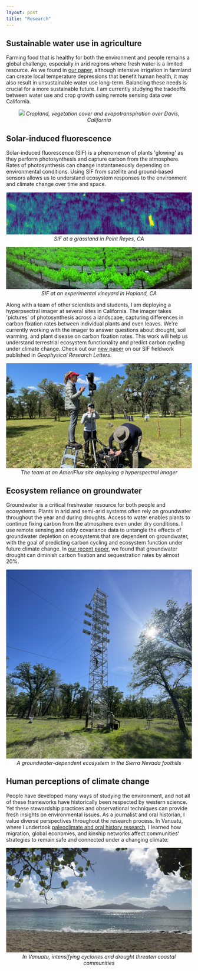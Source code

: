 ```yaml
---
layout: post
title: "Research"
---
```


## Sustainable water use in agriculture
Farming food that is healthy for both the environment and people remains a global challenge, especially in arid regions where fresh water is a limited resource. As we found in [our paper](https://www.sciencedirect.com/science/article/abs/pii/S0140196320300331), although intensive irrigation in farmland can create local temperature depressions that benefit human health, it may also result in unsustainable water use long-term. Balancing these needs is crucial for a more sustainable future. I am currently studying the tradeoffs between water use and crop growth using remote sensing data over California. 

<p align="center">
  <img src="/photos/crops2.jpeg">
  <em>Cropland, vegetation cover and evapotranspiration over Davis, California</em>
</p>

## Solar-induced fluorescence
Solar-induced fluorescence (SIF) is a phenomenon of plants 'glowing' as they perform photosynthesis and capture carbon from the atmosphere. Rates of photosynthesis can change instantaneously depending on environmental conditions. Using SIF from satellite and ground-based sensors allows us to understand ecosystem responses to the environment and climate change over time and space. 

<p align="center">
  <img src="/photos/sif.png">
  <em>SIF at a grassland in Point Reyes, CA</em>
</p>


<p align="center">
  <img src="/photos/sif2.jpeg">
  <em>SIF at an experimental vineyard in Hopland, CA</em>
</p>

Along with a team of other scientists and students, I am deploying a hyperpsectral imager at several sites in California. The imager takes 'pictures' of photosynthesis across a landscape, capturing differences in carbon fixation rates between individual plants and even leaves. We're currently working with the imager to answer questions about drought, soil warming, and plant disease on carbon fixation rates. This work will help us understand terrestrial ecosystem functionality and predict carbon cycling under climate change. Check out our [new paper](http://dx.doi.org/10.1029/2023GL107429) on our SIF fieldwork published in _Geophysical Research Letters_. 

<p align="center">
  <img src="/photos/fieldwork.jpeg">
  <em>The team at an AmeriFlux site deploying a hyperspectral imager </em>
</p>

## Ecosystem reliance on groundwater
Groundwater is a critical freshwater resource for both people and ecosystems. Plants in arid and semi-arid systems often rely on groundwater throughout the year and during droughts. Access to water enables plants to continue fixing carbon from the atmosphere even under dry conditions. I use remote sensing and eddy covariance data to untangle the effects of groundwater depletion on ecosystems that are dependent on groundwater, with the goal of predicting carbon cycling and ecosystem function under future climate change. In [our recent paper](https://doi.org/10.1016/j.agrformet.2023.109725), we found that groundwater drought can diminish carbon fixation and sequestration rates by almost 20%.

<p align="center">
  <img src="/photos/tonzi.jpeg">
  <em>A groundwater-dependent ecosystem in the Sierra Nevada foothills</em>
</p>

## Human perceptions of climate change
People have developed many ways of studying the environment, and not all of these frameworks have historically been respected by western science. Yet these stewardship practices and observational techniques can provide fresh insights on environmental issues. As a journalist and oral historian, I value diverse perspectives throughout the research process. In Vanuatu, where I undertook [paleoclimate and oral history research](https://islandstudies.ca/sites/default/files/ISJRuehrLandGuardiansVanuatu.pdf), I learned how migration, global economies, and kinship networks affect communities' strategies to remain safe and connected under a changing climate.


<p align="center">
  <img src="/photos/emao.jpeg">
  <em>In Vanuatu, intensifying cyclones and drought threaten coastal communities</em>
</p>
